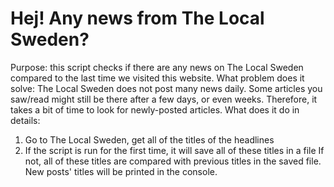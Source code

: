 # Hej! Any news from The Local Sweden?
Purpose: this script checks if there are any news on The Local Sweden compared to the last time we visited this website.
What problem does it solve: The Local Sweden does not post many news daily. Some articles you saw/read might still be there after a few days, or even weeks. Therefore, it takes a bit of time to look for newly-posted articles.
What does it do in details:
1. Go to The Local Sweden, get all of the titles of the headlines 
2. If the script is run for the first time, it will save all of these titles in a file
   If not, all of these titles are compared with previous titles in the saved file. New posts' titles will be printed in the console.

